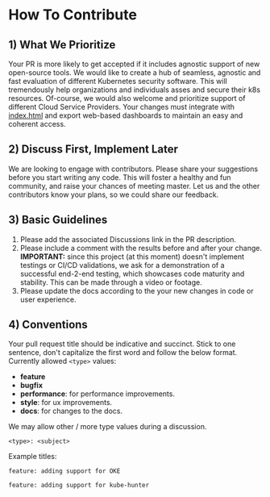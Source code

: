 # How To Contribute
## 1) What We Prioritize
Your PR is more likely to get accepted if it includes agnostic support of new open-source tools. We would like to create a hub of seamless, agnostic and fast evaluation of different Kubernetes security software. This will tremendously help organizations and individuals asses and secure their k8s resources. Of-course, we would also welcome and prioritize support of different Cloud Service Providers. Your changes must integrate with [index.html]() and export web-based dashboards to maintain an easy and coherent access. 

## 2) Discuss First, Implement Later
We are looking to engage with contributors. Please share your suggestions before you start writing any code. This will foster a healthy and fun community, and raise your chances of meeting master. Let us and the other contributors know your plans, so we could share our feedback.  

## 3) Basic Guidelines
1. Please add the associated Discussions link in the PR description.
2. Please include a comment with the results before and after your change. **IMPORTANT:** since this project (at this moment) doesn't implement testings or CI/CD validations, we ask for a demonstration of a successful end-2-end testing, which showcases code maturity and stability. This can be made through a video or footage.   
3. Please update the docs according to the your new changes in code or user experience.

## 4) Conventions
Your pull request title should be indicative and succinct. Stick to one sentence, don't capitalize the first word and follow the below format. Currently allowed `<type>` values:
* **feature**
* **bugfix**
* **performance**: for performance improvements.
* **style**: for ux improvements.
* **docs**: for changes to the docs.

We may allow other / more type values during a discussion.

```
<type>: <subject>
```

Example titles: 
```
feature: adding support for OKE
```
```
feature: adding support for kube-hunter
```

